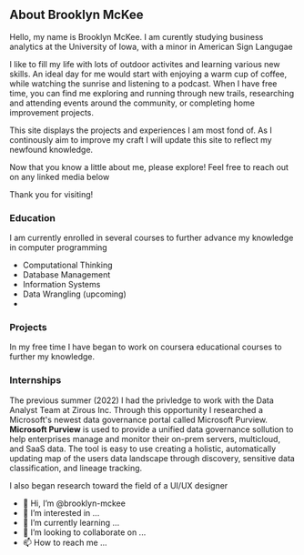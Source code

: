 ## About Brooklyn McKee

Hello, my name is Brooklyn McKee. I am curently studying business analytics at the University of Iowa, with a minor in American Sign Langugae

I like to fill my life with lots of outdoor activites and learning various new skills. An ideal day for me would start with enjoying a warm cup of coffee, while watching the sunrise and listening to a podcast. When I have free time, you can find me exploring and running through new trails, researching and attending events around the community, or completing home improvement projects.

This site displays the projects and experiences I am most fond of. As I continously aim to improve my craft I will update this site to reflect my newfound knowledge.

Now that you know a little about me, please explore! Feel free to reach out on any linked media below

Thank you for visiting!


### Education

I am currently enrolled in several courses to further advance my knowledge in computer programming
  - Computational Thinking
  - Database Management
  - Information Systems
  - Data Wrangling (upcoming)
  - 

### Projects
In my free time I have began to work on coursera educational courses to further my knowledge.


### Internships
The previous summer (2022) I had the privledge to work with the Data Analyst Team at Zirous Inc. Through this opportunity I researched a Microsoft's newest data governance portal called Microsoft Purview. **Microsoft Purview** is used to provide a unified data governance sollution to help enterprises manage and monitor their on-prem servers, multicloud, and SaaS data. The tool is easy to use creating a holistic, automatically updating map of the users data landscape through discovery, sensitive data classification, and lineage tracking. 

I also began research toward the field of a UI/UX designer





- 👋 Hi, I’m @brooklyn-mckee
- 👀 I’m interested in ...
- 🌱 I’m currently learning ...
- 💞️ I’m looking to collaborate on ...
- 📫 How to reach me ...

<!---
brooklyn-mckee/brooklyn-mckee is a ✨ special ✨ repository because its `README.md` (this file) appears on your GitHub profile.
You can click the Preview link to take a look at your changes.
--->



